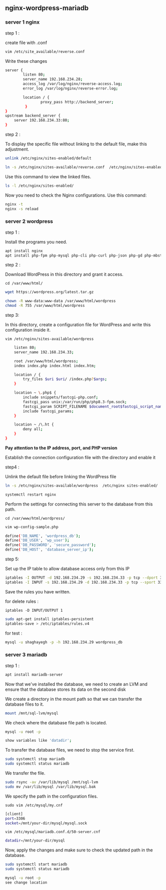 ## nginx-wordpress-mariadb ##

### server 1 nginx ###


step 1 :

create file with .conf

```bash
vim /etc/site_available/reverse.conf
```
Write these changes

```bash
server {
        listen 80;
        server_name 192.168.234.28;
        access_log /var/log/nginx/reverse-access.log;
        error_log /var/log/nginx/reverse-error.log;

        location / {
                proxy_pass http://backend_server;
         }
}
upstream backend_server {
    server 192.168.234.33:80;
}
```

step 2 :

To display the specific file without linking to the default file, make this adjustment.

```bash
unlink /etc/nginx/sites-enabled/default
```
```bash
ln -s /etc/nginx/sites-available/reverse.conf  /etc/nginx/sites-enabled/reverse
```
Use this command to view the linked files.

```bash
ls -l /etc/nginx/sites-enabled/
```

Now you need to check the Nginx configurations. Use this command:

```bash
nginx -t
nginx -s reload
```



### server 2 wordpress ##


step 1 :

Install the programs you need.

```bash
apt install nginx
apt install php-fpm php-mysql php-cli php-curl php-json php-gd php-mbstring php-xml php-zip -y
```

step 2 :

Download WordPress in this directory and grant it access.

`cd /var/www/html/
`
```bash
wget https://wordpress.org/latest.tar.gz
```
```bash
chown -R www-data:www-data /var/www/html/wordpress
chmod -R 755 /var/www/html/wordpress
```

step 3:

In this directory, create a configuration file for WordPress and write this configuration inside it.

`vim /etc/nginx/sites-available/wordpress`

```bash
    listen 80;
    server_name 192.168.234.33;

    root /var/www/html/wordpress;
    index index.php index.html index.htm;

    location / {
        try_files $uri $uri/ /index.php?$args;
    }

    location ~ \.php$ {
        include snippets/fastcgi-php.conf;
        fastcgi_pass unix:/var/run/php/php8.3-fpm.sock;
        fastcgi_param SCRIPT_FILENAME $document_root$fastcgi_script_name;
        include fastcgi_params;
    }

    location ~ /\.ht {
        deny all;
    }
}
```
**Pay attention to the IP address, port, and PHP version**


Establish the connection configuration file with the directory and enable it

step4 :

Unlink the default file before linking the WordPress file

```bash
ln -s /etc/nginx/sites-available/wordpress  /etc/nginx sites-enabled/
```
```bash
systemctl restart nginx
```
Perform the settings for connecting this server to the database from this path.

`cd /var/www/html/wordpress/`
```bash
vim wp-config-sample.php
```
```bash
define('DB_NAME', 'wordpress_db');
define('DB_USER', 'wp_user');
define('DB_PASSWORD', 'secure_password');
define('DB_HOST', 'database_server_ip');
```
step 5:

Set up the IP table to allow database access only from this IP

```bash
iptables -I OUTPUT -d 192.168.234.29 -s 192.168.234.33 -p tcp --dport 3306 -j ACCEPT
iptables -I INPUT -s 192.168.234.29 -d 192.168.234.33 -p tcp --sport 3306 -j ACCEPT
```

Save the rules you have written.

for delete rules :

`iptables -D INPUT/OUTPUT 1`

```bash
sudo apt-get install iptables-persistent
iptables-save > /etc/iptables/rules.v4
```


for test :

```bash
mysql -u shaghayegh -p -h 192.168.234.29 wordpress_db
```



### server 3 mariadb ###

step 1 :

```bash
apt install mariadb-server
```
Now that we've installed the database,
 we need to create an LVM and ensure that the database stores its data on the second disk

We create a directory in the mount path so that we can transfer the database files to it.

```bash
mount /mnt/sql-lvm/mysql
```
We check where the database file path is located.

```bash
mysql -u root -p

show variables like 'datadir';
```
To transfer the database files, we need to stop the service first.

```bash
sudo systemctl stop mariadb
sudo systemctl status mariadb
```
We transfer the file.

```bash
sudo rsync -av /var/lib/mysql /mnt/sql-lvm
sudo mv /var/lib/mysql /var/lib/mysql.bak
```
We specify the path in the configuration files.

`sudo vim /etc/mysql/my.cnf`

```bash
[client]
port=3306
socket=/mnt/your-dir/mysql/mysql.sock
```

`vim /etc/mysql/mariadb.conf.d/50-server.cnf`
```bash
datadir=/mnt/your-dir/mysql
```
Now, apply the changes and make sure to check the updated path in the database.
```bash
sudo systemctl start mariadb
sudo systemctl status mariadb

mysql -u root -p
see change location
```

